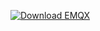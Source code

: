 [![Download EMQX](https://github.com/user-attachments/assets/54028c77-d965-4fbd-a66a-dbf044bda4bf)](https://www.emqx.com/en/try?tab=self-managed)
